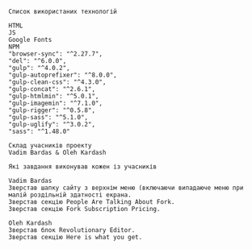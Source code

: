     Список використаних технологій

    HTML
    JS
    Google Fonts
    NPM
    "browser-sync": "^2.27.7",
    "del": "^6.0.0",
    "gulp": "^4.0.2",
    "gulp-autoprefixer": "^8.0.0",
    "gulp-clean-css": "^4.3.0",
    "gulp-concat": "^2.6.1",
    "gulp-htmlmin": "^5.0.1",
    "gulp-imagemin": "^7.1.0",
    "gulp-rigger": "^0.5.8",
    "gulp-sass": "^5.1.0",
    "gulp-uglify": "^3.0.2",
    "sass": "^1.48.0"

    Склад учасників проекту
    Vadim Bardas & Oleh Kardash

    Які завдання виконував кожен із учасників

    Vadim Bardas
    Зверстав шапку сайту з верхнім меню (включаючи випадаюче меню при малій роздільній здатності екрана.
    Зверстав секцію People Are Talking About Fork.
    Зверстав секцію Fork Subscription Pricing.

    Oleh Kardash
    Зверстав блок Revolutionary Editor.
    Зверстав секцію Here is what you get.
